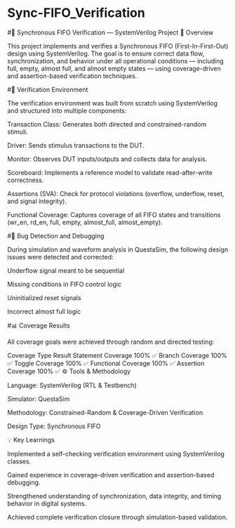 # Sync-FIFO_Verification
#🧠 Synchronous FIFO Verification — SystemVerilog Project
📘 Overview

This project implements and verifies a Synchronous FIFO (First-In-First-Out) design using SystemVerilog.
The goal is to ensure correct data flow, synchronization, and behavior under all operational conditions — including full, empty, almost full, and almost empty states — using coverage-driven and assertion-based verification techniques.

#🧩 Verification Environment

The verification environment was built from scratch using SystemVerilog and structured into multiple components:

Transaction Class: Generates both directed and constrained-random stimuli.

Driver: Sends stimulus transactions to the DUT.

Monitor: Observes DUT inputs/outputs and collects data for analysis.

Scoreboard: Implements a reference model to validate read-after-write correctness.

Assertions (SVA): Check for protocol violations (overflow, underflow, reset, and signal integrity).

Functional Coverage: Captures coverage of all FIFO states and transitions (wr_en, rd_en, full, empty, almost_full, almost_empty).

#🐞 Bug Detection and Debugging

During simulation and waveform analysis in QuestaSim, the following design issues were detected and corrected:

Underflow signal meant to be sequential

Missing conditions in FIFO control logic

Uninitialized reset signals

Incorrect almost full logic

#📊 Coverage Results

All coverage goals were achieved through random and directed testing:

Coverage Type	Result
Statement Coverage	100% ✅
Branch Coverage	100% ✅
Toggle Coverage	100% ✅
Functional Coverage	100% ✅
Assertion Coverage	100% ✅
⚙️ Tools & Methodology

Language: SystemVerilog (RTL & Testbench)

Simulator: QuestaSim

Methodology: Constrained-Random & Coverage-Driven Verification

Design Type: Synchronous FIFO

💡 Key Learnings

Implemented a self-checking verification environment using SystemVerilog classes.

Gained experience in coverage-driven verification and assertion-based debugging.

Strengthened understanding of synchronization, data integrity, and timing behavior in digital systems.

Achieved complete verification closure through simulation-based validation.
